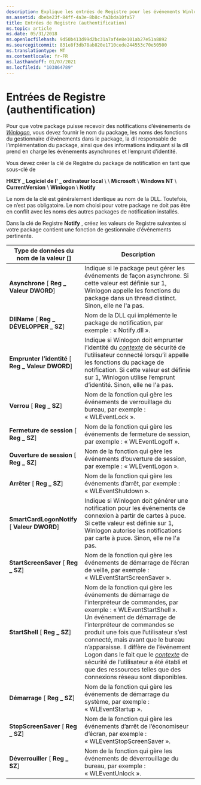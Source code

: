 ```yaml
---
description: Explique les entrées de Registre pour les événements Winlogon.
ms.assetid: dbebe23f-84ff-4a3e-8b8c-fa3bda10fa57
title: Entrées de Registre (authentification)
ms.topic: article
ms.date: 05/31/2018
ms.openlocfilehash: 9d50b413d99d2bc31a7af4e8e101ab27e51a8892
ms.sourcegitcommit: 831e8f3db78ab820e1710cede244553c70e50500
ms.translationtype: MT
ms.contentlocale: fr-FR
ms.lasthandoff: 01/07/2021
ms.locfileid: "103864789"
---
```

# <a name="registry-entries-authentication"></a>Entrées de Registre (authentification)

Pour que votre package puisse recevoir des notifications d’événements de [*Winlogon*](../secgloss/w-gly.md), vous devez fournir le nom du package, les noms des fonctions du gestionnaire d’événements dans le package, la dll responsable de l’implémentation du package, ainsi que des informations indiquant si la dll prend en charge les événements asynchrones et l’emprunt d’identité.

Vous devez créer la clé de Registre du package de notification en tant que sous-clé de

**HKEY \_ Logiciel de l' \_ ordinateur local** \\  \\ **Microsoft** \\ **Windows NT** \\ **CurrentVersion** \\ **Winlogon** \\ **Notify**

Le nom de la clé est généralement identique au nom de la DLL. Toutefois, ce n’est pas obligatoire. Le nom choisi pour votre package ne doit pas être en conflit avec les noms des autres packages de notification installés.

Dans la clé de Registre **Notify** , créez les valeurs de Registre suivantes si votre package contient une fonction de gestionnaire d’événements pertinente.



| Type de données du nom de la valeur \[\]                         | Description                                                                                                                                                                                                                                                                                                                                                                                                              |
|--------------------------------------------------|--------------------------------------------------------------------------------------------------------------------------------------------------------------------------------------------------------------------------------------------------------------------------------------------------------------------------------------------------------------------------------------------------------------------------|
| **Asynchrone** \[ **Reg \_ Valeur DWORD**\]<br/>    | Indique si le package peut gérer les événements de façon asynchrone. Si cette valeur est définie sur 1, Winlogon appelle les fonctions du package dans un thread distinct. Sinon, elle ne l'a pas.<br/>                                                                                                                                                                                                                                 |
| **DllName** \[ **Reg \_ DÉVELOPPER \_ SZ**\]<br/>    | Nom de la DLL qui implémente le package de notification, par exemple : « Notify.dll ».<br/>                                                                                                                                                                                                                                                                                                                          |
| **Emprunter l’identité** \[ **Reg \_ Valeur DWORD**\]<br/>     | Indique si Winlogon doit emprunter l’identité du [*contexte*](../secgloss/c-gly.md) de sécurité de l’utilisateur connecté lorsqu’il appelle les fonctions du package de notification. Si cette valeur est définie sur 1, Winlogon utilise l’emprunt d’identité. Sinon, elle ne l'a pas.<br/>                                                                                                                    |
| **Verrou** \[ **Reg \_ SZ**\]<br/>               | Nom de la fonction qui gère les événements de verrouillage du bureau, par exemple : « WLEventLock ».<br/>                                                                                                                                                                                                                                                                                                                           |
| **Fermeture de session** \[ **Reg \_ SZ**\]<br/>             | Nom de la fonction qui gère les événements de fermeture de session, par exemple : « WLEventLogoff ».<br/>                                                                                                                                                                                                                                                                                                                               |
| **Ouverture de session** \[ **Reg \_ SZ**\]<br/>              | Nom de la fonction qui gère les événements d’ouverture de session, par exemple : « WLEventLogon ».<br/>                                                                                                                                                                                                                                                                                                                                 |
| **Arrêter** \[ **Reg \_ SZ**\]<br/>           | Nom de la fonction qui gère les événements d’arrêt, par exemple : « WLEventShutdown ».<br/>                                                                                                                                                                                                                                                                                                                           |
| **SmartCardLogonNotify** \[ **Valeur DWORD**\]<br/> | Indique si Winlogon doit générer une notification pour les événements de connexion à partir de cartes à puce. Si cette valeur est définie sur 1, Winlogon autorise les notifications par carte à puce. Sinon, elle ne l'a pas.<br/>                                                                                                                                                                                                                     |
| **StartScreenSaver** \[ **Reg \_ SZ**\]<br/>   | Nom de la fonction qui gère les événements de démarrage de l’écran de veille, par exemple : « WLEventStartScreenSaver ».<br/>                                                                                                                                                                                                                                                                                                          |
| **StartShell** \[ **Reg \_ SZ**\]<br/>         | Nom de la fonction qui gère les événements de démarrage de l’interpréteur de commandes, par exemple : « WLEventStartShell ».<br/> Un événement de démarrage de l’interpréteur de commandes se produit une fois que l’utilisateur s’est connecté, mais avant que le bureau n’apparaisse. Il diffère de l’événement Logon dans le fait que le [*contexte*](../secgloss/c-gly.md) de sécurité de l’utilisateur a été établi et que des ressources telles que des connexions réseau sont disponibles.<br/> |
| **Démarrage** \[ **Reg \_ SZ**\]<br/>            | Nom de la fonction qui gère les événements de démarrage du système, par exemple : « WLEventStartup ».<br/>                                                                                                                                                                                                                                                                                                                       |
| **StopScreenSaver** \[ **Reg \_ SZ**\]<br/>    | Nom de la fonction qui gère les événements d’arrêt de l’économiseur d’écran, par exemple : « WLEventStopScreenSaver ».<br/>                                                                                                                                                                                                                                                                                                            |
| **Déverrouiller** \[ **Reg \_ SZ**\]<br/>             | Nom de la fonction qui gère les événements de déverrouillage du bureau, par exemple : « WLEventUnlock ».<br/>                                                                                                                                                                                                                                                                                                                        |



 

 

 
